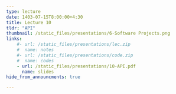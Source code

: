 ```yaml
---
type: lecture
date: 1403-07-15T8:00:00+4:30
title: Lecture 10
tldr: "API"
thumbnail: /static_files/presentations/6-Software Projects.png
links: 
    #- url: /static_files/presentations/lec.zip
    #  name: notes
    #- url: /static_files/presentations/code.zip
    #  name: codes
    - url: /static_files/presentations/10-API.pdf
      name: slides
hide_from_announcments: true

---
```

